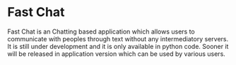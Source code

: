 # Fast Chat 
Fast Chat is an Chatting based application which allows users to communicate with peoples through text without any intermediatory servers.
It is still under development and it is only available in python code. Sooner it will be released in application version which can be used by various users.

